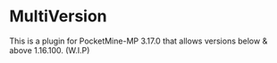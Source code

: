 # MultiVersion
This is a plugin for PocketMine-MP 3.17.0 that allows versions below &amp; above 1.16.100. (W.I.P)

